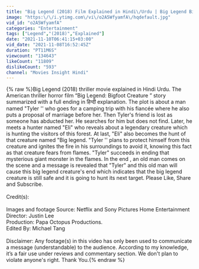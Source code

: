 ```yaml
---
title: "Big Legend (2018) Film Explained in Hindi\/Urdu | Big Legend Bigfoot Summarized हिन्दी"
image: "https:\/\/i.ytimg.com\/vi\/o2A5WfyamfA\/hqdefault.jpg"
vid_id: "o2A5WfyamfA"
categories: "Entertainment"
tags: ["Legend","(2018)","Explained"]
date: "2021-11-10T06:41:15+03:00"
vid_date: "2021-11-08T16:52:45Z"
duration: "PT11M6S"
viewcount: "134643"
likeCount: "11809"
dislikeCount: "593"
channel: "Movies Insight Hindi"
---
```

{% raw %}Big Legend (2018) thriller movie explained in Hindi Urdu. The American thriller horror film “Big Legend: Bigfoot Creature ” story summarized with a full ending in हिन्दी explanation. The plot is about a man named &quot;Tyler '' who goes for a camping trip with his fiancée where he also puts a proposal of marriage before her. Then Tyler's friend is lost as someone has abducted her. He searches for him but does not find. Later, he meets a hunter named &quot;Eli&quot; who reveals about a legendary creature which is hunting the visitors of this forest. At last, &quot;Eli&quot; also becomes the hunt of that creature named &quot;Big legend. &quot;Tyler '' plans to protect himself from this creature and ignites the fire in his surroundings to avoid it, knowing this fact as that creature fears from flames. &quot;Tyler&quot; succeeds in ending that mysterious giant monster in the flames. In the end , an old man comes on the scene and a message is revealed that &quot;Tyler&quot; and this old man will cause this big legend creature's end which indicates that the big legend creature is still  safe and it is going to  hunt its next target. Please Like, Share and Subscribe.<br /><br />Credit(s): <br /><br />Images and footage Source: Netflix and Sony Pictures Home Entertainment <br />Director: Justin Lee<br />Production: Papa Octopus Productions.<br />Edited By: Michael Tang<br /><br />Disclaimer: Any footage(s) in this video has only been used to communicate a message (understandable) to the audience. According to my knowledge, it’s a fair use under reviews and commentary section. We don't plan to violate anyone's right. Thank You.{% endraw %}
